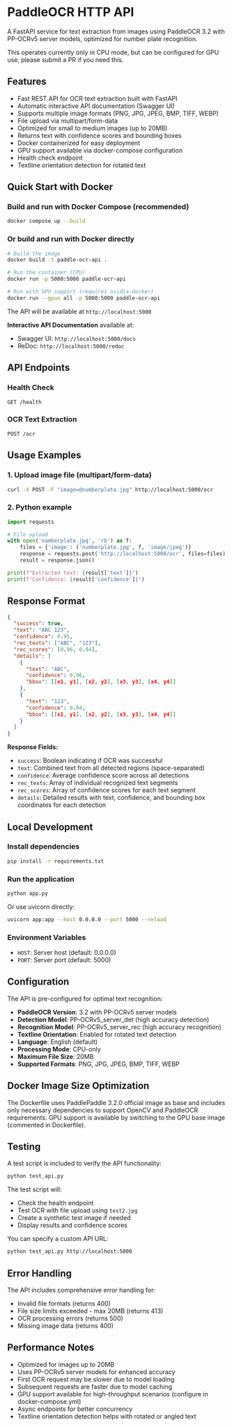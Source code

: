 # PaddleOCR HTTP API

A FastAPI service for text extraction from images using PaddleOCR 3.2 with PP-OCRv5 server models, optimized for number plate recognition.

This operates currently only in CPU mode, but can be configured for GPU use, please submit a PR if you need this.

## Features

- Fast REST API for OCR text extraction built with FastAPI
- Automatic interactive API documentation (Swagger UI)
- Supports multiple image formats (PNG, JPG, JPEG, BMP, TIFF, WEBP)
- File upload via multipart/form-data
- Optimized for small to medium images (up to 20MB)
- Returns text with confidence scores and bounding boxes
- Docker containerized for easy deployment
- GPU support available via docker-compose configuration
- Health check endpoint
- Textline orientation detection for rotated text

## Quick Start with Docker

### Build and run with Docker Compose (recommended)

```bash
docker compose up --build
```




### Or build and run with Docker directly

```bash
# Build the image
docker build -t paddle-ocr-api .

# Run the container (CPU)
docker run -p 5000:5000 paddle-ocr-api

# Run with GPU support (requires nvidia-docker)
docker run --gpus all -p 5000:5000 paddle-ocr-api
```

The API will be available at `http://localhost:5000`

**Interactive API Documentation** available at:
- Swagger UI: `http://localhost:5000/docs`
- ReDoc: `http://localhost:5000/redoc`

## API Endpoints

### Health Check
```
GET /health
```

### OCR Text Extraction
```
POST /ocr
```

## Usage Examples

### 1. Upload image file (multipart/form-data)

```bash
curl -X POST -F "image=@numberplate.jpg" http://localhost:5000/ocr
```

### 2. Python example

```python
import requests

# File upload
with open('numberplate.jpg', 'rb') as f:
    files = {'image': ('numberplate.jpg', f, 'image/jpeg')}
    response = requests.post('http://localhost:5000/ocr', files=files)
    result = response.json()

print(f"Extracted text: {result['text']}")
print(f"Confidence: {result['confidence']}")
```

## Response Format

```json
{
  "success": true,
  "text": "ABC 123",
  "confidence": 0.95,
  "rec_texts": ["ABC", "123"],
  "rec_scores": [0.96, 0.94],
  "details": [
    {
      "text": "ABC",
      "confidence": 0.96,
      "bbox": [[x1, y1], [x2, y2], [x3, y3], [x4, y4]]
    },
    {
      "text": "123",
      "confidence": 0.94,
      "bbox": [[x1, y1], [x2, y2], [x3, y3], [x4, y4]]
    }
  ]
}
```

**Response Fields:**
- `success`: Boolean indicating if OCR was successful
- `text`: Combined text from all detected regions (space-separated)
- `confidence`: Average confidence score across all detections
- `rec_texts`: Array of individual recognized text segments
- `rec_scores`: Array of confidence scores for each text segment
- `details`: Detailed results with text, confidence, and bounding box coordinates for each detection

## Local Development

### Install dependencies

```bash
pip install -r requirements.txt
```

### Run the application

```bash
python app.py
```

Or use uvicorn directly:

```bash
uvicorn app:app --host 0.0.0.0 --port 5000 --reload
```

### Environment Variables

- `HOST`: Server host (default: 0.0.0.0)
- `PORT`: Server port (default: 5000)

## Configuration

The API is pre-configured for optimal text recognition:

- **PaddleOCR Version**: 3.2 with PP-OCRv5 server models
- **Detection Model**: PP-OCRv5_server_det (high accuracy detection)
- **Recognition Model**: PP-OCRv5_server_rec (high accuracy recognition)
- **Textline Orientation**: Enabled for rotated text detection
- **Language**: English (default)
- **Processing Mode**: CPU-only
- **Maximum File Size**: 20MB
- **Supported Formats**: PNG, JPG, JPEG, BMP, TIFF, WEBP

## Docker Image Size Optimization

The Dockerfile uses PaddlePaddle 3.2.0 official image as base and includes only necessary dependencies to support OpenCV and PaddleOCR requirements. GPU support is available by switching to the GPU base image (commented in Dockerfile).

## Testing

A test script is included to verify the API functionality:

```bash
python test_api.py
```

The test script will:
- Check the health endpoint
- Test OCR with file upload using `test2.jpg`
- Create a synthetic test image if needed
- Display results and confidence scores

You can specify a custom API URL:
```bash
python test_api.py http://localhost:5000
```

## Error Handling

The API includes comprehensive error handling for:

- Invalid file formats (returns 400)
- File size limits exceeded - max 20MB (returns 413)
- OCR processing errors (returns 500)
- Missing image data (returns 400)

## Performance Notes

- Optimized for images up to 20MB
- Uses PP-OCRv5 server models for enhanced accuracy
- First OCR request may be slower due to model loading
- Subsequent requests are faster due to model caching
- GPU support available for high-throughput scenarios (configure in docker-compose.yml)
- Async endpoints for better concurrency
- Textline orientation detection helps with rotated or angled text